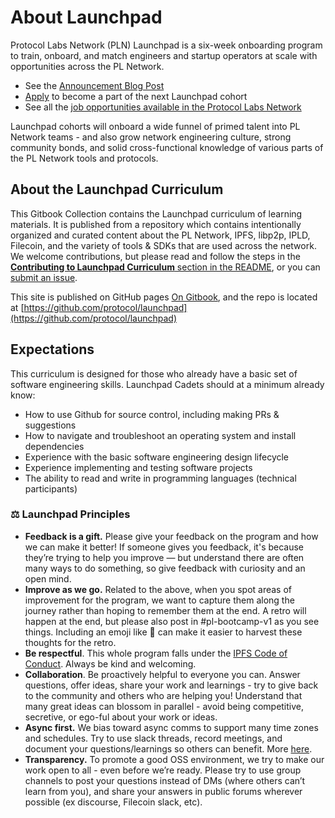 # About Launchpad

Protocol Labs Network (PLN) Launchpad is a six-week onboarding program to train, onboard, and match engineers and startup operators at scale with opportunities across the PL Network.

* See the [Announcement Blog Post](https://protocol.ai/blog/announcing-pl-launchpad/)
* [Apply](https://boards.greenhouse.io/protocollabs/jobs/4305898004?gh_src=8ab0a83a4us) to become a part of the next Launchpad cohort
* See all the [job opportunities available in the Protocol Labs Network](https://protocol.getro.com/companies?page=2)

Launchpad cohorts will onboard a wide funnel of primed talent into PL Network teams - and also grow network engineering culture, strong community bonds, and solid cross-functional knowledge of various parts of the PL Network tools and protocols.

## About the Launchpad Curriculum

This Gitbook Collection contains the Launchpad curriculum of learning materials. It is published from a repository which contains intentionally organized and curated content about the PL Network, IPFS, libp2p, IPLD, Filecoin, and the variety of tools & SDKs that are used across the network. We welcome contributions, but please read and follow the steps in the [**Contributing to Launchpad Curriculum** section in the README](../README.md), or you can [submit an issue](https://github.com/protocol/launchpad/issues).

This site is published on GitHub pages [On Gitbook](https://app.gitbook.com/o/-L\_E2woSLfhpBp2IPz9k/s/dJC0yfHL6n4VMktmNXWq/), and the repo is located at [https://github.com/protocol/launchpad](https://github.com/protocol/launchpad)

## Expectations

This curriculum is designed for those who already have a basic set of software engineering skills. Launchpad Cadets should at a minimum already know:

* How to use Github for source control, including making PRs & suggestions
* How to navigate and troubleshoot an operating system and install dependencies
* Experience with the basic software engineering design lifecycle
* Experience implementing and testing software projects
* The ability to read and write in programming languages (technical participants)


### ⚖️ Launchpad Principles

* **Feedback is a gift.** Please give your feedback on the program and how we can make it better! If someone gives you feedback, it's because they’re trying to help you improve — but understand there are often many ways to do something, so give feedback with curiosity and an open mind.
* **Improve as we go.** Related to the above, when you spot areas of improvement for the program, we want to capture them along the journey rather than hoping to remember them at the end. A retro will happen at the end, but please also post in #pl-bootcamp-v1 as you see things. Including an emoji like 🤔 can make it easier to harvest these thoughts for the retro.
* **Be respectful**. This whole program falls under the [IPFS Code of Conduct](https://github.com/ipfs/community/blob/master/code-of-conduct.md). Always be kind and welcoming.
* **Collaboration**. Be proactively helpful to everyone you can. Answer questions, offer ideas, share your work and learnings - try to give back to the community and others who are helping you! Understand that many great ideas can blossom in parallel - avoid being competitive, secretive, or ego-ful about your work or ideas.
* **Async first.** We bias toward async comms to support many time zones and schedules. Try to use slack threads, record meetings, and document your questions/learnings so others can benefit. More [here](https://app.gitbook.com/s/-M4ooPzkIHGnAcvo99dy/how-we-work/async-work).
* **Transparency.** To promote a good OSS environment, we try to make our work open to all - even before we’re ready. Please try to use group channels to post your questions instead of DMs (where others can’t learn from you), and share your answers in public forums wherever possible (ex discourse, Filecoin slack, etc).
